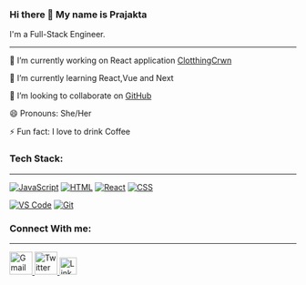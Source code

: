 ### Hi there 👋 My name is Prajakta

<!--
**prajakta1205/prajakta1205** is a ✨ _special_ ✨ repository because its `README.md` (this file) appears on your GitHub profile.

Here are some ideas to get you started:

- 🔭 I’m currently working on ...
- 🌱 I’m currently learning ...
- 👯 I’m looking to collaborate on ...
- 🤔 I’m looking for help with ...
- 💬 Ask me about ...
- 📫 How to reach me: ...
- 😄 Pronouns: ...
- ⚡ Fun fact: ...
-->

I'm a Full-Stack Engineer.
<hr/>

 🔭 I’m currently working on React application <a href="https://github.com/prajakta1205/Clothing-Crwn">ClotthingCrwn</a>
 
 🌱 I’m currently learning React,Vue and Next
 
 👯 I’m looking to collaborate on <a href="https://github.com/">GitHub</a>
 
 😄 Pronouns: She/Her
 
 ⚡ Fun fact: I love to drink Coffee <i class="fa fa-coffee" style="font-size:24px;color:red"></i>
 
### Tech Stack:
 <hr/>
 
 <p><a target="_blank" rel="noopener noreferrer nofollow" href="https://camo.githubusercontent.com/a0fc7474e826667bea24d7c04d060ed63ac137016b2e0bec546b24b306e20f2c/68747470733a2f2f696d672e736869656c64732e696f2f62616467652f2d6a6176617363726970742d4637444631453f267374796c653d666f722d7468652d6261646765266c6f676f3d6a617661736372697074266c6f676f436f6c6f723d626c61636b"><img src="https://camo.githubusercontent.com/a0fc7474e826667bea24d7c04d060ed63ac137016b2e0bec546b24b306e20f2c/68747470733a2f2f696d672e736869656c64732e696f2f62616467652f2d6a6176617363726970742d4637444631453f267374796c653d666f722d7468652d6261646765266c6f676f3d6a617661736372697074266c6f676f436f6c6f723d626c61636b" alt="JavaScript" data-canonical-src="https://img.shields.io/badge/-javascript-F7DF1E?&amp;style=for-the-badge&amp;logo=javascript&amp;logoColor=black" style="max-width: 100%;"></a> <a target="_blank" rel="noopener noreferrer nofollow" href="https://camo.githubusercontent.com/d63d473e728e20a286d22bb2226a7bf45a2b9ac6c72c59c0e61e9730bfe4168c/68747470733a2f2f696d672e736869656c64732e696f2f62616467652f48544d4c352d4533344632363f7374796c653d666f722d7468652d6261646765266c6f676f3d68746d6c35266c6f676f436f6c6f723d7768697465"><img src="https://camo.githubusercontent.com/d63d473e728e20a286d22bb2226a7bf45a2b9ac6c72c59c0e61e9730bfe4168c/68747470733a2f2f696d672e736869656c64732e696f2f62616467652f48544d4c352d4533344632363f7374796c653d666f722d7468652d6261646765266c6f676f3d68746d6c35266c6f676f436f6c6f723d7768697465" alt="HTML" data-canonical-src="https://img.shields.io/badge/HTML5-E34F26?style=for-the-badge&amp;logo=html5&amp;logoColor=white" style="max-width: 100%;"></a> <a target="_blank" rel="noopener noreferrer nofollow" href="https://camo.githubusercontent.com/f012c97ab5e4359ef3dee2ca0504b9e8e60a9c30956510f8c533a8d2c6ee3fe8/68747470733a2f2f696d672e736869656c64732e696f2f62616467652f2d52656163744a532d677265793f267374796c653d666f722d7468652d6261646765266c6f676f3d7265616374266c6f676f436f6c6f723d363144414642"><img src="https://camo.githubusercontent.com/f012c97ab5e4359ef3dee2ca0504b9e8e60a9c30956510f8c533a8d2c6ee3fe8/68747470733a2f2f696d672e736869656c64732e696f2f62616467652f2d52656163744a532d677265793f267374796c653d666f722d7468652d6261646765266c6f676f3d7265616374266c6f676f436f6c6f723d363144414642" alt="React" data-canonical-src="https://img.shields.io/badge/-ReactJS-grey?&amp;style=for-the-badge&amp;logo=react&amp;logoColor=61DAFB" style="max-width: 100%;"></a>   
 <a target="_blank" rel="noopener noreferrer nofollow" href="https://camo.githubusercontent.com/049d60b65e1eb6eb58bb7b896eea6830a97dfab7717fbf7222543a07b8fd75c8/68747470733a2f2f696d672e736869656c64732e696f2f62616467652f2d637373332d3135373242363f267374796c653d666f722d7468652d6261646765266c6f676f3d63737333266c6f676f436f6c6f723d7768697465"><img src="https://camo.githubusercontent.com/049d60b65e1eb6eb58bb7b896eea6830a97dfab7717fbf7222543a07b8fd75c8/68747470733a2f2f696d672e736869656c64732e696f2f62616467652f2d637373332d3135373242363f267374796c653d666f722d7468652d6261646765266c6f676f3d63737333266c6f676f436f6c6f723d7768697465" alt="CSS" data-canonical-src="https://img.shields.io/badge/-css3-1572B6?&amp;style=for-the-badge&amp;logo=css3&amp;logoColor=white" style="max-width: 100%;"></a> <a target="_blank" rel="noopener noreferrer nofollow" href=""></a>
 </p>
 
 <p>
 <a target="_blank" rel="noopener noreferrer nofollow" href="https://camo.githubusercontent.com/172928ac3c9728873cd5b523a74d06dd7f115f386574b5b19ef7b4086d9a67b9/68747470733a2f2f696d672e736869656c64732e696f2f62616467652f2d5653436f64652d3030374143433f267374796c653d666f722d7468652d6261646765266c6f676f3d76697375616c2d73747564696f2d636f6465266c6f676f436f6c6f723d7768697465"><img src="https://camo.githubusercontent.com/172928ac3c9728873cd5b523a74d06dd7f115f386574b5b19ef7b4086d9a67b9/68747470733a2f2f696d672e736869656c64732e696f2f62616467652f2d5653436f64652d3030374143433f267374796c653d666f722d7468652d6261646765266c6f676f3d76697375616c2d73747564696f2d636f6465266c6f676f436f6c6f723d7768697465" alt="VS Code" data-canonical-src="https://img.shields.io/badge/-VSCode-007ACC?&amp;style=for-the-badge&amp;logo=visual-studio-code&amp;logoColor=white" style="max-width: 100%;"></a>  <a target="_blank" rel="noopener noreferrer nofollow" href="https://camo.githubusercontent.com/147f8c8ac8035e6f53ba351ad7d58863ee9f7cfbf2734be8a3fd04521e67034e/68747470733a2f2f696d672e736869656c64732e696f2f62616467652f2d4769742d4630353033323f267374796c653d666f722d7468652d6261646765266c6f676f3d676974266c6f676f436f6c6f723d7768697465"><img src="https://camo.githubusercontent.com/147f8c8ac8035e6f53ba351ad7d58863ee9f7cfbf2734be8a3fd04521e67034e/68747470733a2f2f696d672e736869656c64732e696f2f62616467652f2d4769742d4630353033323f267374796c653d666f722d7468652d6261646765266c6f676f3d676974266c6f676f436f6c6f723d7768697465" alt="Git" data-canonical-src="https://img.shields.io/badge/-Git-F05032?&amp;style=for-the-badge&amp;logo=git&amp;logoColor=white" style="max-width: 100%;"></a>
 </p>
 
 ### Connect With me:
 <hr/>
 
 </a> <a href="mailto:prajakta12wankhede@gmail.com">
  <img src="https://camo.githubusercontent.com/ca2a7f64bc002de89fbbaa7e64cf99212eb4284cd1dc914bd2436dab6cdb536c/68747470733a2f2f63646e2e776f726c64766563746f726c6f676f2e636f6d2f6c6f676f732f676d61696c2d69636f6e2d322e737667" title="Gmail" alt="Gmail Account" width="40" data-canonical-src="https://cdn.worldvectorlogo.com/logos/gmail-icon-2.svg" style="max-width: 100%;">
</a>
 <a href="https://twitter.com/PrajaktaS_" rel="nofollow">
  <img src="https://camo.githubusercontent.com/4a42c13938570082893d5b6b2c9e76529a5ac4c238c7bac2e98ee842d6503bed/68747470733a2f2f63646e2e776f726c64766563746f726c6f676f2e636f6d2f6c6f676f732f747769747465722d362e737667" title="Twitter" alt="Twitter Account" width="40" data-canonical-src="https://cdn.worldvectorlogo.com/logos/twitter-6.svg" style="max-width: 100%;">
<a href="https://www.linkedin.com/in/prajakta1205/" rel="nofollow">
  <img src="https://camo.githubusercontent.com/82ab6b41b25758ca65942c3c2adb86622cf01a43a8011005c29cbd69089854a6/68747470733a2f2f63646e2e776f726c64766563746f726c6f676f2e636f6d2f6c6f676f732f6c696e6b6564696e2d69636f6e2d322e737667" title="Linkedin" alt="Linkedin Account" width="30" data-canonical-src="https://cdn.worldvectorlogo.com/logos/linkedin-icon-2.svg" style="max-width: 100%;">
</a>
